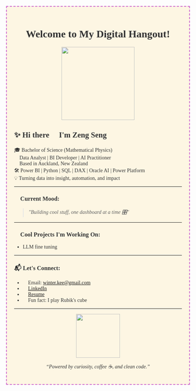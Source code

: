 <div style="background-color:#fdf6e3; border:2px dashed #cc66cc; padding:20px; font-family:'Comic Sans MS', cursive; color:#333;">

<h1 align="center">🌟 Welcome to My Digital Hangout! 🌟</h1>
<p align="center">
  <img src="https://media.giphy.com/media/3o6gbbuLW76jkt8vIc/giphy.gif" width="200" />
</p>

## ✨ Hi there 👋 I'm Zeng Seng

🎓 Bachelor of Science (Mathematical Physics)  
💼 Data Analyst | BI Developer | AI Practitioner  
📍 Based in Auckland, New Zealand  
🛠️ Power BI | Python | SQL | DAX | Oracle AI | Power Platform  
💡 Turning data into insight, automation, and impact

---

### 💜 Current Mood:  
> *"Building cool stuff, one dashboard at a time 🎛️"*

---

### 📁 Cool Projects I'm Working On:
- LLM fine tuning

---

### 📬 Let's Connect:
- 📧 Email: winter.kee@gmail.com  
- 💼 [LinkedIn](https://www.linkedin.com/in/zengsengkee/)  
- 💾 [Resume](#)  
- 🧠 Fun fact: I play Rubik's cube 

---

<p align="center">
  <img src="https://media.giphy.com/media/yFQ0ywscgobJK/giphy.gif" width="120" />
</p>
<p align="center"><i>“Powered by curiosity, coffee ☕, and clean code.”</i></p>

</div>

